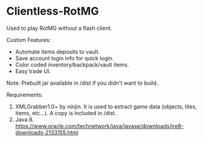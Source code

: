# Clientless-RotMG

Used to play RotMG without a flash client.

Custom Features:
- Automate items deposits to vault.
- Save account login info for quick login.
- Color coded inventory/backpack/vault items.
- Easy trade UI.


Note: Prebuilt jar available in /dist if you didn't want to build. 

Requirements:
1) XMLGrabber1.0+ by ninjin. It is used to extract game data (objects, tiles, items, etc...). A copy is included in /dist.
2) Java 8. https://www.oracle.com/technetwork/java/javase/downloads/jre8-downloads-2133155.html
